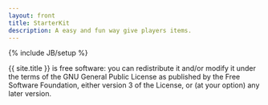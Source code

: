 ```yaml
---
layout: front
title: StarterKit
description: A easy and fun way give players items.
---
```

{% include JB/setup %}

{{ site.title }} is free software: you can redistribute it and/or modify it under the terms of the GNU General Public License as published by the Free Software Foundation, either version 3 of the License, or (at your option) any later version.
